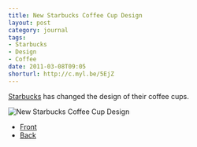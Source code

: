 ```yaml
---
title: New Starbucks Coffee Cup Design
layout: post
category: journal
tags:
- Starbucks
- Design
- Coffee
date: 2011-03-08T09:05
shorturl: http://c.myl.be/5EjZ
---
```


[Starbucks](http://starbucks.com/) has changed the design of their coffee cups.

<div class="inline illustration">
	<img src="http://cdn.mylesbraithwaite.com/media/uploads/posts/2011-03-08-new-starbucks-coffee-cup-design/new-stackbucks-cup-design.jpg" alt="New Starbucks Coffee Cup Design">
</div>

* [Front](http://cdn.mylesbraithwaite.com/media/uploads/posts/2011-03-08-new-starbucks-coffee-cup-design/new-starbucks-cup-design-front.jpg)
* [Back](http://cdn.mylesbraithwaite.com/media/uploads/posts/2011-03-08-new-starbucks-coffee-cup-design/new-starbucks-cup-design-back.jpg)